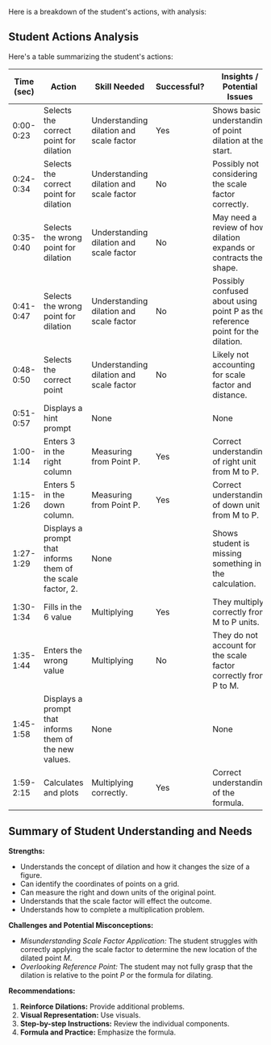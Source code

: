 Here is a breakdown of the student's actions, with analysis:

## Student Actions Analysis

Here's a table summarizing the student's actions:

| Time (sec) | Action                                   | Skill Needed                         | Successful? | Insights / Potential Issues                                       |
| ---------- | ---------------------------------------- | ------------------------------------ | ----------- | --------------------------------------------------------------- |
| 0:00-0:23  | Selects the correct point for dilation | Understanding dilation and scale factor | Yes         | Shows basic understanding of point dilation at the start.    |
| 0:24-0:34  | Selects the correct point for dilation | Understanding dilation and scale factor | No          |  Possibly not considering the scale factor correctly.     |
| 0:35-0:40  | Selects the wrong point for dilation      | Understanding dilation and scale factor | No          |  May need a review of how dilation expands or contracts the shape. |
| 0:41-0:47  | Selects the wrong point for dilation      | Understanding dilation and scale factor | No           |  Possibly confused about using point P as the reference point for the dilation. |
| 0:48-0:50 | Selects the correct point                 | Understanding dilation and scale factor | No         |   Likely not accounting for scale factor and distance.      |
| 0:51-0:57 | Displays a hint prompt  |  None                 |             |   None        |
| 1:00-1:14  | Enters 3 in the right column | Measuring from Point P.    | Yes        | Correct understanding of right unit from M to P.      |
| 1:15-1:26  | Enters 5 in the down column. | Measuring from Point P.       | Yes         | Correct understanding of down unit from M to P.       |
| 1:27-1:29  | Displays a prompt that informs them of the scale factor, 2. | None         |           | Shows student is missing something in the calculation.         |
| 1:30-1:34  | Fills in the 6 value                 | Multiplying             | Yes           | They multiply correctly from M to P units.       |
| 1:35-1:44  | Enters the wrong value                 | Multiplying             | No           | They do not account for the scale factor correctly from P to M.       |
| 1:45-1:58  | Displays a prompt that informs them of the new values. |  None         |           |   None                                         |
| 1:59-2:15  | Calculates and plots                 |  Multiplying correctly.       | Yes         | Correct understanding of the formula.                 |

## Summary of Student Understanding and Needs

**Strengths:**
*   Understands the concept of dilation and how it changes the size of a figure.
*   Can identify the coordinates of points on a grid.
*   Can measure the right and down units of the original point.
*   Understands that the scale factor will effect the outcome.
*   Understands how to complete a multiplication problem.

**Challenges and Potential Misconceptions:**

*   *Misunderstanding Scale Factor Application:* The student struggles with correctly applying the scale factor to determine the new location of the dilated point *M*.
*   *Overlooking Reference Point:* The student may not fully grasp that the dilation is relative to the point *P* or the formula for dilating.

**Recommendations:**

1.  **Reinforce Dilations:** Provide additional problems.
2.  **Visual Representation:** Use visuals.
3.  **Step-by-step Instructions:** Review the individual components.
4.  **Formula and Practice:** Emphasize the formula.